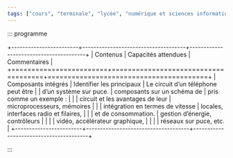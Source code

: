 ```yaml
---
tags: ["cours", "terminale", "lycée", "numérique et sciences informatiques", "nsi"]
---
```


::: programme

+------------------------+-------------------------------------+----------------------------------------+
|        Contenus        |         Capacités attendues         |              Commentaires              |
+========================+=====================================+========================================+
| Composants intégrés    | Identifier les principaux           | Le circuit d’un téléphone peut être    |
| d’un système sur puce. | composants sur un schéma de         | pris comme un exemple :                |
|                        | circuit et les avantages de leur    | microprocesseurs, mémoires             |
|                        | intégration en termes de vitesse    | locales, interfaces radio et filaires, |
|                        | et de consommation.                 | gestion d’énergie, contrôleurs         |
|                        |                                     | vidéo, accélérateur graphique,         |
|                        |                                     | réseaux sur puce, etc.                 |
+------------------------+-------------------------------------+----------------------------------------+

:::

<!-- 

> Nous avons vu en
> [première](/1g/nsi/6-architectures-materielles-et-systemes-dexploitation/1-architecture-dun-ordinateur/)
> quelques éléments de l'architecture d'un ordinateur actuel dans lequel les composants sont reliés
> par l'intermédiaire d'une _carte mère_. Cependant avec les progrès dans la miniaturisation de
> l'électronique et l'essor des objets connectés, on se tourne de plus en vers des systèmes sur
> puce (_soc_ en anglais) qui regroupent dans un seul circuit nombre des fonctions autrefois
> effectuées par des circuits séparés.

<table class="table table-bordered table-hover">
<thead class="table-warning"><tr><th colspan="1" rowspan="1"><p>AVANT</p></th><th colspan="1" rowspan="1"><p>APRES</p></th></tr></thead>
<tbody><tr>
<td><p><a href="https://commons.wikimedia.org/wiki/File:2010-01-26-technikkrempel-by-RalfR-05.jpg#/media/File:2010-01-26-technikkrempel-by-RalfR-05.jpg" target="not_lyceum"><img class="full" src="https://upload.wikimedia.org/wikipedia/commons/thumb/f/fb/2010-01-26-technikkrempel-by-RalfR-05.jpg/1200px-2010-01-26-technikkrempel-by-RalfR-05.jpg" alt="2010-01-26-technikkrempel-by-RalfR-05.jpg"></a><p>Cartes mères d'ordinateurs</p> By <a href="https://www.wikidata.org/wiki/Q15080600" title="d:Q15080600" target="not_lyceum">Ralf Roletschek</a> - <span class="int-own-work" lang="en">Own work</span>, <a href="http://www.gnu.org/licenses/old-licenses/fdl-1.2.html" title="GNU Free Documentation License 1.2" target="not_lyceum">GFDL 1.2</a>, <a href="https://commons.wikimedia.org/w/index.php?curid=9088826" target="not_lyceum">Link</a></p>
</td><td>
<p><a href="https://commons.wikimedia.org/wiki/File:Samsung-Exynos-3110-Hummingbird_Nexus_S_GT-I9023.jpg#/media/File:Samsung-Exynos-3110-Hummingbird_Nexus_S_GT-I9023.jpg" target="not_lyceum"><img class="full" src="https://upload.wikimedia.org/wikipedia/commons/thumb/f/f6/Samsung-Exynos-3110-Hummingbird_Nexus_S_GT-I9023.jpg/1200px-Samsung-Exynos-3110-Hummingbird_Nexus_S_GT-I9023.jpg" alt="Samsung-Exynos-3110-Hummingbird Nexus S GT-I9023.jpg"></a><p>Système sur puce d'un smartphone</p> By <a href="//commons.wikimedia.org/wiki/User:K%C3%B6f3" title="User:Köf3" target="not_lyceum">Köf3</a> - <span class="int-own-work" lang="en">Own work</span>, <a href="https://creativecommons.org/licenses/by-sa/3.0" title="Creative Commons Attribution-Share Alike 3.0" target="not_lyceum">CC BY-SA 3.0</a>, </p>
</td></tr></tbody></table>

## Composants d'un système sur puce

Bien que les composants soient beaucoup plus petits, on retrouve une architecture comparable à
celle des ordinateurs. Prenons l'exemple du nano-ordinateur Raspberry-pi.

<p><a href="https://commons.wikimedia.org/wiki/File:Raspberry_Pi_4_Model_B_-_Side.jpg#/media/File:Raspberry_Pi_4_Model_B_-_Side.jpg"><img class="half right" src="https://upload.wikimedia.org/wikipedia/commons/f/f1/Raspberry_Pi_4_Model_B_-_Side.jpg" alt="Raspberry Pi 4 Model B - Side.jpg" ></a><br>By M<span style="color:#ffffff">i</span>i<span style="color:#ffffff">i</span>c<span style="color:#ffffff">i</span>h<span style="color:#ffffff">i</span>a<span style="color:#ffffff">i</span>e<span style="color:#ffffff">i</span>l&nbsp;&nbsp;H<span style="color:#ffffff">i</span>e<span style="color:#ffffff">i</span>n<span style="color:#ffffff">i</span>z<span style="color:#ffffff">i</span>l<span style="color:#ffffff">i</span>e<span style="color:#ffffff">i</span>r&nbsp;/&nbsp;<a href="//commons.wikimedia.org/wiki/Main_Page" title="Main Page">Wikimedia Commons</a>, <a href="https://creativecommons.org/licenses/by-sa/4.0" title="Creative Commons Attribution-Share Alike 4.0">CC BY-SA 4.0</a>, <a href="https://commons.wikimedia.org/w/index.php?curid=80140656">Link</a></p>

<p><a href="https://commons.wikimedia.org/wiki/File:RaspberryPi_Model_4B.svg#/media/File:RaspberryPi_Model_4B.svg"><img class="full" src="https://upload.wikimedia.org/wikipedia/commons/thumb/5/51/RaspberryPi_Model_4B.svg/1200px-RaspberryPi_Model_4B.svg.png" alt="RaspberryPi Model 4B.svg"></a><br>By <a href="//commons.wikimedia.org/w/index.php?title=User:Jstrom99&amp;action=edit&amp;redlink=1" title="User:Jstrom99 (page does not exist)">Jstrom99</a> - <span class="int-own-work" lang="en">Own work</span>, <a href="https://creativecommons.org/licenses/by-sa/4.0" title="Creative Commons Attribution-Share Alike 4.0">CC BY-SA 4.0</a>, <a href="https://commons.wikimedia.org/w/index.php?curid=83463602">Link</a></p>


::: appli

1. Retrouver les éléments de l'architecture de Von Neumann sur la vue schématique du Raspberry pi.
2. Quels autres éléments ont été rajoutés ? Dans quel but ?

:::

## Avantages des systèmes sur puces

La diminution de la taille des machines, et leur type d'utilisation implique des contraintes de
conception du système qui requièrent de nombreuses optimisations.

### Objectifs d'optimisation

Les SoC doivent optimiser la consommation d'énergie, la taille de la puce, la communication, le
positionnement entre les unités modulaires et d'autres facteurs. 

En général, l'optimisation de l'ensemble de ces contraintes est un problème d'optimisation
combinatoire difficile, et peut en effet être de complexité *NP$.

Souvent, les objectifs d'optimisation de certaines de ces quantités sont directement en désaccord,
ce qui ajoute de la complexité à l'optimisation de la conception des SoC et introduit des compromis
dans la conception du système.

### Consommation d'énergie

La plupart des SoC doivent utiliser une faible puissance. Les systèmes SoC nécessitent souvent une
longue durée de vie de la batterie (comme les smartphones), peuvent potentiellement passer des mois
ou des années sans être alimentés (capteurs autonomes).

De plus, la chaleur perdue provenant d'une consommation d'énergie élevée peut endommager d'autres
composants du circuit. La puissance dissipée par un composant est donnée par la formule de l'effet Joule:

$$
P = UI = \frac{U^{2}}{R} = R I ^ {2}
$$

Les SoC sont souvent intégrés dans des appareils portables tels que les smartphones, les appareils
de navigation GPS, les montres numériques (y compris les smartwatches) et les netbooks. Les clients
souhaitent une longue durée de vie de la batterie pour les appareils informatiques mobiles, une
autre raison pour laquelle la consommation d'énergie doit être minimisée dans les SoC.


![Puissance consommée par les raspberry Pi](../../images/2019-06-21-15_44_14-Window.png)[Raspberry Pi benchmarks sur MagPi.raspberrypi.org](https://magpi.raspberrypi.org/articles/raspberry-pi-specs-benchmarks){.cite-source}

### Performance par watt

Les SoC sont optimisés pour maximiser l'efficacité énergétique en termes de performances par watt:
maximisez les performances du SoC compte tenu d'un budget d'utilisation de l'énergie. De nombreuses
applications telles que l'informatique périphérique, le traitement distribué et l'intelligence
ambiante nécessitent un certain niveau de performances de calcul, mais la puissance est limitée
dans la plupart des environnements SoC.

L'architecture ARM a de meilleures performances par watt
que x86 dans les systèmes embarqués, elle est donc préférée à x86 pour la plupart des applications
SoC nécessitant un processeur intégré.

+-----------------------------------------------------------------------------------+-----------------------------------------------------------------------------------+
|                                 Performances CPU                                  |                                 Performances RAM                                  |
+===================================================================================+===================================================================================+
| ![Performances CPU des raspberry Pi](../../images/2019-06-21-15_40_11-Window.png) | ![Performances RAM des raspberry Pi](../../images/2019-06-21-15_43_09-Window.png) |
+-----------------------------------------------------------------------------------+-----------------------------------------------------------------------------------+
[Raspberry Pi benchmarks sur MagPi.raspberrypi.org](https://magpi.raspberrypi.org/articles/raspberry-pi-specs-benchmarks){.cite-source}

### Chaleur perdue

Les conceptions SoC sont optimisées pour minimiser la production de chaleur perdue sur la puce.
Comme pour les autres circuits intégrés, la chaleur générée en raison de la forte densité de
puissance est le goulot d'étranglement pour une miniaturisation accrue des composants. Trop de
chaleur perdue peut endommager les circuits et éroder la fiabilité du circuit au fil du temps. Les
températures élevées et les contraintes thermiques ont un impact négatif sur la fiabilité, la
diminution du temps moyen entre les pannes.

En particulier, la plupart des SoC se trouvent dans une petite zone physique ou un petit volume et,
par conséquent, les effets de la chaleur perdue sont aggravés car il y a peu de place pour qu'elle
se diffuse hors du système.

![Image thermique du raspberry pi 4](../../images/raspberrypi4-rpi4bthermal-redux.jpg)

[Raspberry Pi benchmarks sur MagPi.raspberrypi.org](https://magpi.raspberrypi.org/articles/raspberry-pi-specs-benchmarks){.cite-source}

Ces effets thermiques obligent SoC et d'autres concepteurs de puces à appliquer des marges de
conception conservatrices, créant des dispositifs moins performants pour atténuer le risque de
défaillance catastrophique. En raison de l'augmentation de la densité des transistors à mesure que
les échelles de longueur diminuent, chaque génération de processus produit plus de chaleur que la
précédente. Pour aggraver ce problème, les architectures SoC sont généralement hétérogènes, créant
des flux de chaleur spatialement inhomogènes, qui ne peuvent pas être efficacement atténués par un
refroidissement passif uniforme.

### Latence

Les SoC sont optimisés pour minimiser la latence pour tout ou partie de leurs fonctions. Cela peut
être accompli en disposant des éléments avec une proximité et une localisation appropriées les uns
aux autres pour minimiser les retards d'interconnexion et maximiser la vitesse à laquelle les
données sont communiquées entre les modules, les unités fonctionnelles et les mémoires.

Pour les tâches exécutées sur des cœurs de processeur, la latence et le débit peuvent être
améliorés avec la planification des tâches. Cependant, certaines tâches s'exécutent dans des unités
matérielles spécifiques à l'application, et même la planification des tâches peut ne pas être
suffisante pour optimiser toutes les tâches logicielles afin de respecter les contraintes de temps
et de débit.

[Article Wikipedia anglais SoC](https://en.wikipedia.org/wiki/System_on_a_chip#Design_flow{.cite-source} -->
